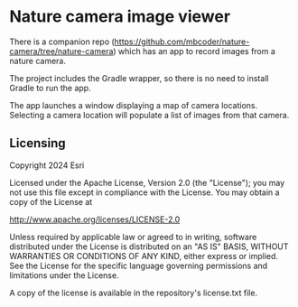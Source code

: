 # Nature camera image viewer

There is a companion repo (https://github.com/mbcoder/nature-camera/tree/nature-camera) which has an app to
record images from a nature camera.

The project includes the Gradle wrapper, so there is no need to install Gradle to run the app.

The app launches a window displaying a map of camera locations. Selecting a camera location
will populate a list of images from that camera.

## Licensing

Copyright 2024 Esri

Licensed under the Apache License, Version 2.0 (the "License"); you may not 
use this file except in compliance with the License. You may obtain a copy 
of the License at

http://www.apache.org/licenses/LICENSE-2.0

Unless required by applicable law or agreed to in writing, software 
distributed under the License is distributed on an "AS IS" BASIS, WITHOUT 
WARRANTIES OR CONDITIONS OF ANY KIND, either express or implied. See the 
License for the specific language governing permissions and limitations 
under the License.

A copy of the license is available in the repository's license.txt file.
